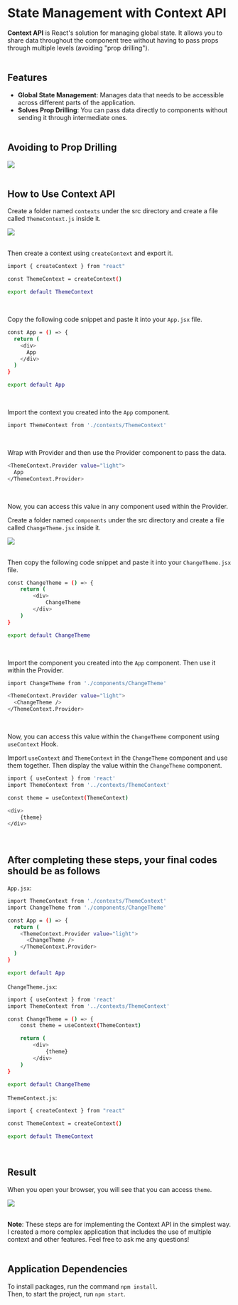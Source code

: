 # State Management with Context API
**Context API** is React's solution for managing global state. It allows you to share data throughout the component tree without having to pass props through multiple levels (avoiding "prop drilling"). <br><br>

## Features
- **Global State Management**: Manages data that needs to be accessible across different parts of the application.
- **Solves Prop Drilling**: You can pass data directly to components without sending it through intermediate ones. <br><br>

## Avoiding to Prop Drilling
<img src="https://github.com/user-attachments/assets/a3dad527-fb2a-4b75-b796-c3c008b2acbc"> <br><br>

## How to Use Context API
Create a folder named `contexts` under the src directory and create a file called `ThemeContext.js` inside it.

<img src="https://github.com/user-attachments/assets/d2bdcd77-99db-4b24-aad9-6cef32210938"> <br><br>

Then create a context using `createContext` and export it.
```bash 
import { createContext } from "react"

const ThemeContext = createContext()

export default ThemeContext
```
<br>

Copy the following code snippet and paste it into your `App.jsx` file.
```bash 
const App = () => {
  return (
    <div>
      App
    </div>
  )
}

export default App
```
<br>

Import the context you created into the `App` component.
```bash 
import ThemeContext from './contexts/ThemeContext'
```
<br>

Wrap with Provider and then use the Provider component to pass the data.
```bash 
<ThemeContext.Provider value="light">
  App
</ThemeContext.Provider>
```
<br>

Now, you can access this value in any component used within the Provider.

Create a folder named `components` under the src directory and create a file called `ChangeTheme.jsx` inside it.
  
<img src="https://github.com/user-attachments/assets/aece06c6-7c7d-4ea4-8176-8a163247103c"> <br><br>

Then copy the following code snippet and paste it into your `ChangeTheme.jsx` file.
```bash 
const ChangeTheme = () => {
    return (
        <div>
            ChangeTheme
        </div>
    )
}

export default ChangeTheme
```
<br>

Import the component you created into the `App` component. Then use it within the Provider.
```bash 
import ChangeTheme from './components/ChangeTheme'
```

```bash 
<ThemeContext.Provider value="light">
  <ChangeTheme />
</ThemeContext.Provider>
```
<br>

Now, you can access this value within the `ChangeTheme` component using `useContext` Hook.

Import `useContext` and `ThemeContext` in the `ChangeTheme` component and use them together. Then display the value within the `ChangeTheme` component.
```bash
import { useContext } from 'react'
import ThemeContext from '../contexts/ThemeContext'
```

```bash
const theme = useContext(ThemeContext)
```

```bash
<div>
    {theme}
</div>
```
<br>

## After completing these steps, your final codes should be as follows

`App.jsx`:
```bash
import ThemeContext from './contexts/ThemeContext'
import ChangeTheme from './components/ChangeTheme'

const App = () => {
  return (
    <ThemeContext.Provider value="light">
      <ChangeTheme />
    </ThemeContext.Provider>
  )
}

export default App
```

`ChangeTheme.jsx`:
```bash
import { useContext } from 'react'
import ThemeContext from '../contexts/ThemeContext'

const ChangeTheme = () => {
    const theme = useContext(ThemeContext)

    return (
        <div>
            {theme}
        </div>
    )
}

export default ChangeTheme
```

`ThemeContext.js`:
```bash 
import { createContext } from "react"

const ThemeContext = createContext()

export default ThemeContext
```
<br>

## Result
When you open your browser, you will see that you can access `theme`.

<img src="https://github.com/user-attachments/assets/e7284b47-e76e-46ad-8c9f-531bb099a1e3"> <br><br>

**Note**: These steps are for implementing the Context API in the simplest way. I created a more complex application that includes the use of multiple context and other features. Feel free to ask me any questions! <br><br>

## Application Dependencies
To install packages, run the command `npm install`. <br> 
Then, to start the project, run `npm start`.
